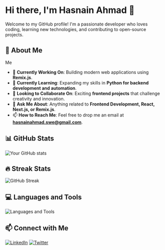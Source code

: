 # Hi there, I'm Hasnain Ahmad 👋

Welcome to my GitHub profile! I'm a passionate developer who loves coding, learning new technologies, and contributing to open-source projects.

## 🚀 About Me

Me

- 🔭 **Currently Working On**: Building modern web applications using **Remix.js**.
- 🌱 **Currently Learning**: Expanding my skills in **Python for backend development and automation**.
- 👯 **Looking to Collaborate On**: Exciting **frontend projects** that challenge creativity and innovation.
- 💬 **Ask Me About**: Anything related to **Frontend Development, React, Next.js, or Remix.js**.
- 📫 **How to Reach Me**: Feel free to drop me an email at **hasnainahmad.swe@gmail.com**.



## 📊 GitHub Stats

![Your GitHub stats](https://github-readme-stats.vercel.app/api?username=dev-nain&show_icons=true)

## 🔥 Streak Stats

![GitHub Streak](https://streak-stats.demolab.com/?user=dev-nain)


## 💻 Languages and Tools

![Languages and Tools](https://skillicons.dev/icons?i=python,js,html,css,react,nodejs,nextjs,express,mongodb,git,github,vscode)


## 📫 Connect with Me

[![LinkedIn](https://img.shields.io/badge/LinkedIn-0077B5?style=for-the-badge&logo=linkedin&logoColor=white)](https://www.linkedin.com/in/hasnain-ahmadkhan/)
[![Twitter](https://img.shields.io/badge/Twitter-1DA1F2?style=for-the-badge&logo=twitter&logoColor=white)](https://www.x.com/nain_2206/)
